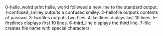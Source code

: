 0-hello_wolrd		print hello, world followed a new line to the standard output.
1-confused_smiley	outputs a confused smiley.
2-hellofile 		outputs contents of passwd.
3-twofiles		outputs two files.
4-lastlines		diplays last 10 lines.
5-firstlines		displays first 10 lines.
6-third_line		displays the third line.
7-file			creates file name with special characters
